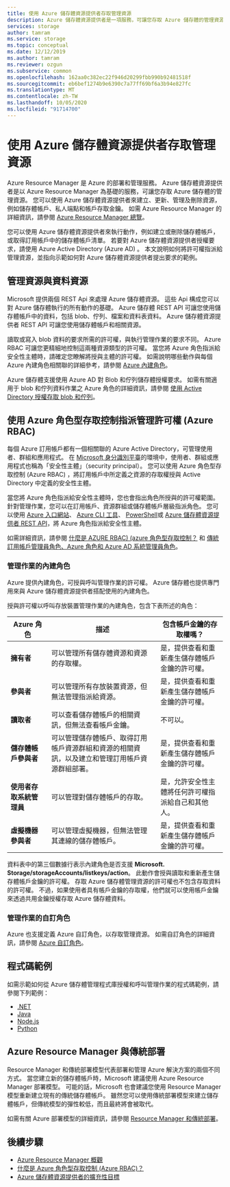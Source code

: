 ```yaml
---
title: 使用 Azure 儲存體資源提供者存取管理資源
description: Azure 儲存體資源提供者是一項服務，可讓您存取 Azure 儲存體的管理資源。 您可以使用 Azure 儲存體資源提供者來建立、更新、管理及刪除資源，例如儲存體帳戶、私人端點和帳戶存取金鑰。
services: storage
author: tamram
ms.service: storage
ms.topic: conceptual
ms.date: 12/12/2019
ms.author: tamram
ms.reviewer: ozgun
ms.subservice: common
ms.openlocfilehash: 162aa0c382ec22f946d20299fbb990b92481518f
ms.sourcegitcommit: eb6bef1274b9e6390c7a77ff69bf6a3b94e827fc
ms.translationtype: MT
ms.contentlocale: zh-TW
ms.lasthandoff: 10/05/2020
ms.locfileid: "91714700"
---
```

# <a name="use-the-azure-storage-resource-provider-to-access-management-resources"></a>使用 Azure 儲存體資源提供者存取管理資源

Azure Resource Manager 是 Azure 的部署和管理服務。 Azure 儲存體資源提供者是以 Azure Resource Manager 為基礎的服務，可讓您存取 Azure 儲存體的管理資源。 您可以使用 Azure 儲存體資源提供者來建立、更新、管理及刪除資源，例如儲存體帳戶、私人端點和帳戶存取金鑰。 如需 Azure Resource Manager 的詳細資訊，請參閱 [Azure Resource Manager 總覽](/azure/azure-resource-manager/resource-group-overview)。

您可以使用 Azure 儲存體資源提供者來執行動作，例如建立或刪除儲存體帳戶，或取得訂用帳戶中的儲存體帳戶清單。 若要對 Azure 儲存體資源提供者授權要求，請使用 Azure Active Directory (Azure AD) 。 本文說明如何將許可權指派給管理資源，並指向示範如何對 Azure 儲存體資源提供者提出要求的範例。

## <a name="management-resources-versus-data-resources"></a>管理資源與資料資源

Microsoft 提供兩個 REST Api 來處理 Azure 儲存體資源。 這些 Api 構成您可以對 Azure 儲存體執行的所有動作的基礎。 Azure 儲存體 REST API 可讓您使用儲存體帳戶中的資料，包括 blob、佇列、檔案和資料表資料。 Azure 儲存體資源提供者 REST API 可讓您使用儲存體帳戶和相關資源。

讀取或寫入 blob 資料的要求所需的許可權，與執行管理作業的要求不同。 Azure RBAC 可讓您更精細地控制這兩種資源類型的許可權。 當您將 Azure 角色指派給安全性主體時，請確定您瞭解將授與主體的許可權。 如需說明哪些動作與每個 Azure 內建角色相關聯的詳細參考，請參閱 [Azure 內建角色](../../role-based-access-control/built-in-roles.md)。

Azure 儲存體支援使用 Azure AD 對 Blob 和佇列儲存體授權要求。 如需有關適用于 blob 和佇列資料作業之 Azure 角色的詳細資訊，請參閱 [使用 Active Directory 授權存取 blob 和佇列](storage-auth-aad.md)。

## <a name="assign-management-permissions-with-azure-role-based-access-control-azure-rbac"></a>使用 Azure 角色型存取控制指派管理許可權 (Azure RBAC) 

每個 Azure 訂用帳戶都有一個相關聯的 Azure Active Directory，可管理使用者、群組和應用程式。 在 [Microsoft 身分識別平臺](/azure/active-directory/develop/)的環境中，使用者、群組或應用程式也稱為「安全性主體」（security principal）。 您可以使用 Azure 角色型存取控制 (Azure RBAC) ，將訂用帳戶中所定義之資源的存取權授與 Active Directory 中定義的安全性主體。

當您將 Azure 角色指派給安全性主體時，您也會指出角色所授與的許可權範圍。 針對管理作業，您可以在訂用帳戶、資源群組或儲存體帳戶層級指派角色。 您可以使用 [Azure 入口網站](https://portal.azure.com/)、 [Azure CLI 工具](../../cli-install-nodejs.md)、 [PowerShell](/powershell/azure/)或 [Azure 儲存體資源提供者 REST API](/rest/api/storagerp)，將 Azure 角色指派給安全性主體。

如需詳細資訊，請參閱 [什麼是 AZURE RBAC)  (azure 角色型存取控制？](../../role-based-access-control/overview.md) 和 [傳統訂用帳戶管理員角色、Azure 角色和 Azure AD 系統管理員角色](../../role-based-access-control/rbac-and-directory-admin-roles.md)。

### <a name="built-in-roles-for-management-operations"></a>管理作業的內建角色

Azure 提供內建角色，可授與呼叫管理作業的許可權。 Azure 儲存體也提供專門用來與 Azure 儲存體資源提供者搭配使用的內建角色。

授與許可權以呼叫存放裝置管理作業的內建角色，包含下表所述的角色：

|    Azure 角色    |    描述    |    包含帳戶金鑰的存取權嗎？    |
|---------------------------------|------------------------------------------------------------------------------------------------------------------------------------------------------------------------|---------------------------------------------------------------------------------------|
| **擁有者** | 可以管理所有儲存體資源和資源的存取權。  | 是，提供查看和重新產生儲存體帳戶金鑰的許可權。 |
| **參與者**  | 可以管理所有存放裝置資源，但無法管理指派給資源。 | 是，提供查看和重新產生儲存體帳戶金鑰的許可權。 |
| **讀取者** | 可以查看儲存體帳戶的相關資訊，但無法查看帳戶金鑰。 | 不可以。 |
| **儲存體帳戶參與者** | 可以管理儲存體帳戶、取得訂用帳戶資源群組和資源的相關資訊，以及建立和管理訂用帳戶資源群組部署。 | 是，提供查看和重新產生儲存體帳戶金鑰的許可權。 |
| **使用者存取系統管理員** | 可以管理對儲存體帳戶的存取。   | 是，允許安全性主體將任何許可權指派給自己和其他人。 |
| **虛擬機器參與者** | 可以管理虛擬機器，但無法管理其連線的儲存體帳戶。   | 是，提供查看和重新產生儲存體帳戶金鑰的許可權。 |

資料表中的第三個數據行表示內建角色是否支援 **Microsoft. Storage/storageAccounts/listkeys/action**。 此動作會授與讀取和重新產生儲存體帳戶金鑰的許可權。 存取 Azure 儲存體管理資源的許可權也不包含存取資料的許可權。 不過，如果使用者具有帳戶金鑰的存取權，他們就可以使用帳戶金鑰來透過共用金鑰授權存取 Azure 儲存體資料。

### <a name="custom-roles-for-management-operations"></a>管理作業的自訂角色

Azure 也支援定義 Azure 自訂角色，以存取管理資源。 如需自訂角色的詳細資訊，請參閱 [Azure 自訂角色](../../role-based-access-control/custom-roles.md)。

## <a name="code-samples"></a>程式碼範例

如需示範如何從 Azure 儲存體管理程式庫授權和呼叫管理作業的程式碼範例，請參閱下列範例：

- [.NET](https://github.com/Azure-Samples/storage-dotnet-resource-provider-getting-started)
- [Java](https://github.com/Azure-Samples/storage-java-manage-storage-accounts)
- [Node.js](https://github.com/Azure-Samples/storage-node-resource-provider-getting-started)
- [Python](https://github.com/Azure-Samples/storage-python-manage)

## <a name="azure-resource-manager-versus-classic-deployments"></a>Azure Resource Manager 與傳統部署

Resource Manager 和傳統部署模型代表部署和管理 Azure 解決方案的兩個不同方式。 當您建立新的儲存體帳戶時，Microsoft 建議使用 Azure Resource Manager 部署模型。 可能的話，Microsoft 也會建議您使用 Resource Manager 模型重新建立現有的傳統儲存體帳戶。 雖然您可以使用傳統部署模型來建立儲存體帳戶，但傳統模型的彈性較低，而且最終將會被取代。

如需有關 Azure 部署模型的詳細資訊，請參閱 [Resource Manager 和傳統部署](../../azure-resource-manager/management/deployment-models.md)。

## <a name="next-steps"></a>後續步驟

- [Azure Resource Manager 概觀](/azure/azure-resource-manager/resource-group-overview)
- [什麼是 Azure 角色型存取控制 (Azure RBAC)？](../../role-based-access-control/overview.md)
- [Azure 儲存體資源提供者的擴充性目標](scalability-targets-resource-provider.md)
